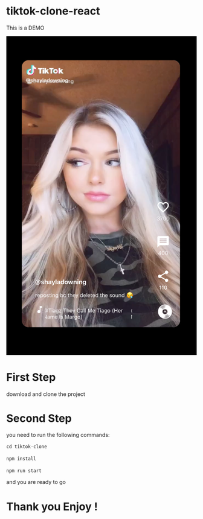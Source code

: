 # tiktok-clone-react

This is a DEMO

![Alt text](./DEMO.png?raw=true 'YOUTUBE-CLONE-REACT')

# First Step

download and clone the project

# Second Step

you need to run the following commands:

    cd tiktok-clone

    npm install

    npm run start

and you are ready to go

# Thank you Enjoy !
